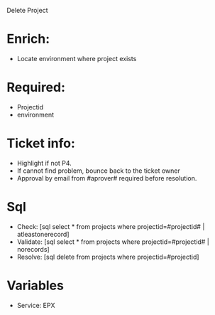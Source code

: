 Delete Project

# Enrich:
* Locate environment where project exists

# Required:
* Projectid
* environment

# Ticket info:
* Highlight if not P4.
* If cannot find problem, bounce back to the ticket owner
* Approval by email from #aprover# required before resolution.

# Sql
* Check:   [sql select * from projects where projectid=#projectid# | atleastonerecord]
* Validate: [sql select * from projects where projectid=#projectid# | norecords]
* Resolve: [sql delete from projects where projectid=#projectid]

# Variables
* Service: EPX
